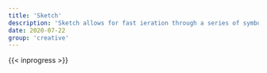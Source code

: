 ```yaml
---
title: 'Sketch'
description: 'Sketch allows for fast ieration through a series of symbols and patterns.'
date: 2020-07-22
group: 'creative'
---
```


{{< inprogress >}}

